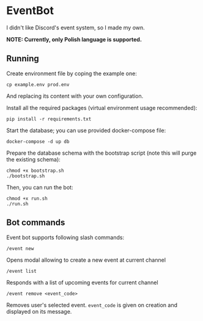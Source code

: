 # EventBot

I didn't like Discord's event system, so I made my own.

**NOTE: Currently, only Polish language is supported.**

## Running
Create environment file by coping the example one:
```shell
cp example.env prod.env
```
And replacing its content with your own configuration.

Install all the required packages (virtual environment usage recommended):
```shell
pip install -r requirements.txt
```

Start the database; you can use provided docker-compose file:
```shell
docker-compose -d up db
```

Prepare the database schema with the bootstrap script (note this will purge the existing schema):
```shell
chmod +x bootstrap.sh
./bootstrap.sh
```

Then, you can run the bot:
```shell
chmod +x run.sh
./run.sh
```

## Bot commands
Event bot supports following slash commands:
```
/event new
```
Opens modal allowing to create a new event at current channel
```
/event list
```
Responds with a list of upcoming events for current channel
```
/event remove <event_code>
```
Removes user's selected event. `event_code` is given on creation and displayed on its message.
